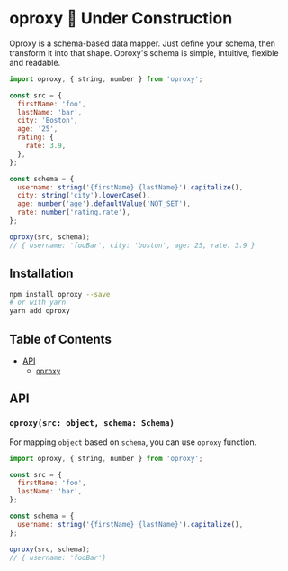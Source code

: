 # oproxy 🚧 Under Construction

Oproxy is a schema-based data mapper. Just define your schema, then transform it into that shape. Oproxy's schema is simple, intuitive, flexible and readable.

```js
import oproxy, { string, number } from 'oproxy';

const src = {
  firstName: 'foo',
  lastName: 'bar',
  city: 'Boston',
  age: '25',
  rating: {
    rate: 3.9,
  },
};

const schema = {
  username: string('{firstName} {lastName}').capitalize(),
  city: string('city').lowerCase(),
  age: number('age').defaultValue('NOT_SET'),
  rate: number('rating.rate'),
};

oproxy(src, schema);
// { username: 'fooBar', city: 'boston', age: 25, rate: 3.9 }
```

## Installation

```bash
npm install oproxy --save
# or with yarn
yarn add oproxy
```

## Table of Contents

- [API](#api)
  - [`oproxy`](#oproxysrc-object-schema-schema)


## API

### `oproxy(src: object, schema: Schema)`

For mapping `object` based on `schema`, you can use `oproxy` function.

```js
import oproxy, { string, number } from 'oproxy';

const src = {
  firstName: 'foo',
  lastName: 'bar',
};

const schema = {
  username: string('{firstName} {lastName}').capitalize(),
};

oproxy(src, schema);
// { username: 'fooBar'}
```
